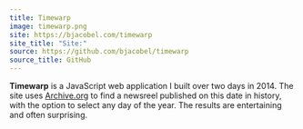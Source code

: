 ```yaml
---
title: Timewarp
image: timewarp.png
site: https://bjacobel.com/timewarp
site_title: "Site:"
source: https://github.com/bjacobel/timewarp
source_title: GitHub
---
```


**Timewarp** is a JavaScript web application I built over two days in 2014. The site uses [Archive.org](https://archive.org) to find a newsreel published on this date in history, with the option to select any day of the year. The results are entertaining and often surprising.

